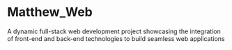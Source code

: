 # Matthew_Web
A dynamic full-stack web development project showcasing the integration of front-end and back-end technologies to build seamless web applications
